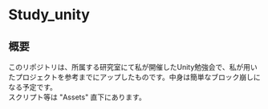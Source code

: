 # Study_unity

## 概要
このリポジトリは、所属する研究室にて私が開催したUnity勉強会で、私が用いたプロジェクトを参考までにアップしたものです。中身は簡単なブロック崩しになる予定です。  
スクリプト等は "Assets" 直下にあります。
